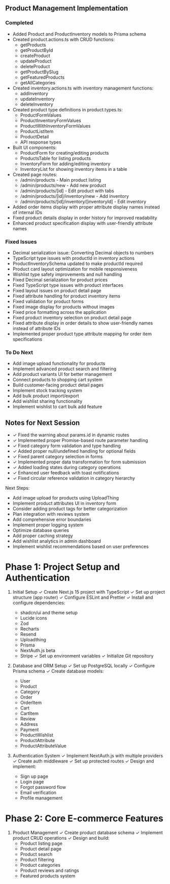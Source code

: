 ## Product Management Implementation

### Completed
- Added Product and ProductInventory models to Prisma schema
- Created product.actions.ts with CRUD functions:
  - getProducts
  - getProductById
  - createProduct
  - updateProduct
  - deleteProduct
  - getProductBySlug
  - getFeaturedProducts
  - getAllCategories
- Created inventory.actions.ts with inventory management functions:
  - addInventory
  - updateInventory
  - deleteInventory
- Created product type definitions in product.types.ts:
  - ProductFormValues
  - ProductInventoryFormValues
  - ProductWithInventoryFormValues
  - ProductListItem
  - ProductDetail
  - API response types
- Built UI components:
  - ProductForm for creating/editing products
  - ProductsTable for listing products
  - InventoryForm for adding/editing inventory
  - InventoryList for showing inventory items in a table
- Created page routes:
  - /admin/products - Main product listing
  - /admin/products/new - Add new product
  - /admin/products/[id] - Edit product with tabs
  - /admin/products/[id]/inventory/new - Add inventory
  - /admin/products/[id]/inventory/[inventoryId] - Edit inventory
- Added order items display with proper attribute display names instead of internal IDs
- Fixed product details display in order history for improved readability
- Enhanced product specification display with user-friendly attribute names

### Fixed Issues
- Decimal serialization issue: Converting Decimal objects to numbers
- TypeScript type issues with productId in inventory actions
- ProductInventorySchema updated to make productId required
- Product card layout optimization for mobile responsiveness
- Wishlist type safety improvements and null handling
- Fixed Decimal serialization for product prices
- Fixed TypeScript type issues with product interfaces
- Fixed layout issues on product detail page
- Fixed attribute handling for product inventory items
- Fixed validation for product forms
- Fixed image display for products without images
- Fixed price formatting across the application
- Fixed product inventory selection on product detail page
- Fixed attribute display in order details to show user-friendly names instead of attribute IDs
- Implemented proper product type attribute mapping for order item specifications

### To Do Next
- Add image upload functionality for products
- Implement advanced product search and filtering
- Add product variants UI for better management
- Connect products to shopping cart system
- Build customer-facing product detail pages
- Implement stock tracking system
- Add bulk product import/export
- Add wishlist sharing functionality
- Implement wishlist to cart bulk add feature

## Notes for Next Session
- ✓ Fixed the warning about params.id in dynamic routes
- ✓ Implemented proper Promise-based route parameter handling
- ✓ Fixed category form validation and type handling
- ✓ Added proper null/undefined handling for optional fields
- ✓ Fixed parent category selection in forms
- ✓ Implemented proper data transformation for form submission
- ✓ Added loading states during category operations
- ✓ Enhanced user feedback with toast notifications
- ✓ Fixed circular reference validation in category hierarchy

Next Steps:
- Add image upload for products using UploadThing
- Implement product attributes UI in inventory form
- Consider adding product tags for better categorization
- Plan integration with reviews system
- Add comprehensive error boundaries
- Implement proper logging system
- Optimize database queries
- Add proper caching strategy
- Add wishlist analytics in admin dashboard
- Implement wishlist recommendations based on user preferences

Phase 1: Project Setup and Authentication
========================================
1. Initial Setup
   ✓ Create Next.js 15 project with TypeScript
   ✓ Set up project structure (app router)
   ✓ Configure ESLint and Prettier
   ✓ Install and configure dependencies:
     * shadcn/ui and theme setup
     * Lucide icons
     * Zod
     * Recharts
     * Resend
     * Uploadthing
     * Prisma
     * NextAuth.js beta
     * Stripe
   ✓ Set up environment variables
   ✓ Initialize Git repository

2. Database and ORM Setup
   ✓ Set up PostgreSQL locally
   ✓ Configure Prisma schema
   ✓ Create database models:
     * User
     * Product
     * Category
     * Order
     * OrderItem
     * Cart
     * CartItem
     * Review
     * Address
     * Payment
     * ProductWishlist
     * ProductAttribute
     * ProductAttributeValue

3. Authentication System
   ✓ Implement NextAuth.js with multiple providers
   ✓ Create auth middleware
   ✓ Set up protected routes
   ✓ Design and implement:
     * Sign up page
     * Login page
     * Forgot password flow
     * Email verification
     * Profile management

Phase 2: Core E-commerce Features
================================
1. Product Management
   ✓ Create product database schema
   ✓ Implement product CRUD operations
   ✓ Design and build:
     * Product listing page
     * Product detail page
     * Product search
     * Product filtering
     * Product categories
     * Product reviews and ratings
     * Featured products system 